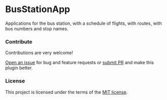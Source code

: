 # BusStationApp
Applications for the bus station, with a schedule of flights, with routes, with bus numbers and stop names.

<h3>Contribute</h3>
Contributions are very welcome!

<a href="https://github.com/MegaRoks/BusStationApp/issues/new" target="_blank">Open an issue</a> for bug and feature requests or <a href="https://github.com/MegaRoks/BusStationApp/compare" target="_blank">submit PR</a> and make this plugin better.

<h3>License</h3>
This project is licensed under the terms of the <a href="https://github.com/MegaRoks/BusStationApp/blob/master/LICENSE" target="_blank">MIT license</a>.
